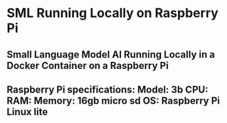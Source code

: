 # SML Running Locally on Raspberry Pi
Small Language Model AI Running Locally in a Docker Container on a Raspberry Pi
-------------------------------
Raspberry Pi specifications: 
Model: 3b
CPU:
RAM:
Memory: 16gb micro sd
OS: Raspberry Pi Linux lite
------------------------------------
